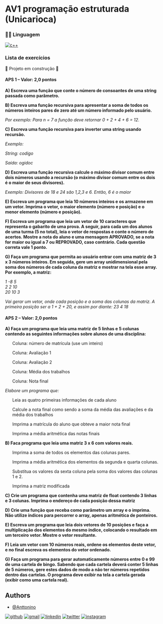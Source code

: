 # AV1 programação estruturada (Unicarioca) 

<h3> 👩‍💻 Linguagem </h3>

[![c++](https://img.shields.io/badge/C%2B%2B-00599C?style=for-the-badge&logo=c%2B%2B&logoColor=white)](https://pt.wikipedia.org/wiki/C%2B%2B)

<h3> Lista de exercícios </h3>

:construction: Projeto em construção :construction:

<h4> APS  1 – Valor: 2,0 pontos </h4>

<b> A) Escreva uma função que conte o número de consoantes de uma string passada como parâmetro. </b>

<b> B) Escreva uma função recursiva para apresentar a soma de todos os números inteiros pares de zero até um número informado pelo usuário.
 </b>
 
 <i> Por exemplo: Para n = 7 a função deve retornar 0 + 2 + 4 + 6 = 12. </i>

<b> C) Escreva uma função recursiva para inverter uma string usando recursão. </b>

<i> Exemplo:

String: codigo

Saída: ogidoc </i>

<b> D) Escreva uma função recursiva calcule o máximo divisor comum entre dois números usando a recursão (o máximo divisor comum entre os dois é o maior de seus divisores). </b>

<i> Exemplo: Divisores de 18 e 24 são 1,2,3 e 6. Então, 6 é o maior </i>

<b> E) Escreva um programa que leia 10 números inteiros e os armazene em um vetor. Imprima o vetor, o maior elemento (número e posição) e o menor elemento (número e posição). </b>

<b> F) Escreva um programa que leia um vetor de 10 caracteres que representa o gabarito de uma prova. A seguir, para cada um dos alunos de uma turma (5 no total), leia o vetor de respostas e conte o número de acertos. Mostre a nota do aluno e uma mensagem APROVADO, se a nota for maior ou igual a 7 ou REPROVADO, caso contrário. Cada questão correta vale 1 ponto. </b>

<b> G) Faça um programa que permita ao usuário entrar com uma matriz de 3 x 3 números inteiros. Em seguida, gere um array unidimensional pela soma dos números de cada coluna da matriz e mostrar na tela esse array. Por exemplo, a matriz: </b>

<i> 1 -8 5 <br> 2 2 10 <br> 20 10 3

Vai gerar um vetor, onde cada posição e a soma das colunas da matriz. A primeira posição ser a 1 + 2 + 20, e assim por diante: 23 4 18
</i>

<h4> APS  2 – Valor: 2,0 pontos </h4>

<b> A) Faça um programa que leia uma matriz de 5 linhas e 5 colunas contendo as seguintes informações sobre alunos de uma disciplina: </b>

<ol> Coluna: número de matrícula (use um inteiro) </ol>
<ol> Coluna: Avaliação 1 </ol>
<ol> Coluna: Avaliação 2 </ol>
<ol> Coluna: Média dos trabalhos </ol>
<ol> Coluna: Nota final </ol>

<i> Elabore um programa que: </i>

<ul> Leia as quatro primeiras informações de cada aluno </ul>

<ul> Calcule a nota final como sendo a soma da média das avaliações e da média dos trabalhos </ul>

<ul> Imprima a matrícula do aluno que obteve a maior nota final </ul>

<ul> Imprima a média aritmética das notas finais </ul> 

<b> B) Faca programa que leia uma matriz 3 x 6 com valores reais. </b>

<ul> Imprima a soma de todos os elementos das colunas pares. </ul>

<ul> Imprima a média aritmética dos elementos da segunda e quarta colunas. </ul>

<ul> Substitua os valores da sexta coluna pela soma dos valores das colunas 1 e 2. </ul>

<ul> Imprima a matriz modificada </ul>

<b> C) Crie um programa que contenha uma matriz de float contendo 3 linhas e 3 colunas. Imprima o endereço de cada posição dessa matriz </b>

<b> D) Crie uma função que receba como parâmetro um array e o imprima. Não utilize índices para percorrer o array, apenas aritmética de ponteiros.
</b>

<b> E) Escreva um programa que leia dois vetores de 10 posições e faça a multiplicação dos elementos do mesmo índice, colocando o resultado em um terceiro vetor. Mostre o vetor resultante.</b>

<b> F) Leia um vetor com 10 números reais, ordene os elementos deste vetor, e no final escreva os elementos do vetor ordenado. </b>

<b> G)  Faça um programa para gerar automaticamente números entre 0 e 99 de uma cartela de bingo. Sabendo que cada cartela deverá conter 5 linhas de 5 números, gere estes dados de modo a não ter números repetidos dentro das cartelas. O programa deve exibir na tela a cartela gerada (exibir como uma cartela real). </b>

## Authors

- [@Anttonino](https://github.com/Anttonino)

[![github](https://img.shields.io/badge/GitHub-100000?style=for-the-badge&logo=github&logoColor=white)](https://github.com/Anttonino)
[![gmail](https://img.shields.io/badge/Gmail-D14836?style=for-the-badge&logo=gmail&logoColor=white)](victor.antonino12@gmail.com)
[![linkedin](https://img.shields.io/badge/linkedin-0A66C2?style=for-the-badge&logo=linkedin&logoColor=white)](https://www.linkedin.com/in/victor-antonino-085175210/)
[![twitter](https://img.shields.io/badge/twitter-1DA1F2?style=for-the-badge&logo=twitter&logoColor=white)](https://twitter.com/Anttonino_)
[![instagram](https://img.shields.io/badge/Instagram-E4405F?style=for-the-badge&logo=instagram&logoColor=white)](https://www.instagram.com/victor_antonino__/)


